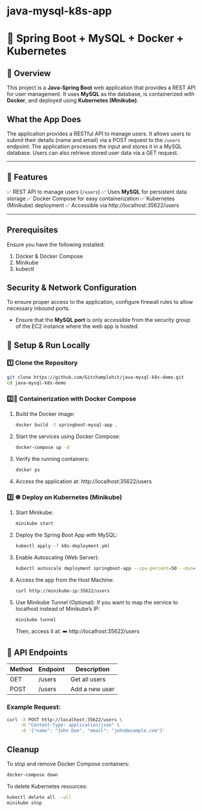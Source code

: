 # java-mysql-k8s-app

# 🚀 Spring Boot + MySQL + Docker + Kubernetes

## 📌 Overview
This project is a **Java-Spring Boot** web application that provides a REST API for user management.
It uses **MySQL** as the database, is containerized with **Docker**, and deployed using **Kubernetes (Minikube)**.

## What the App Does

The application provides a RESTful API to manage users. It allows users to submit their details (name and email) via a POST request to the `/users` endpoint. The application processes the input and stores it in a MySQL database. Users can also retrieve stored user data via a GET request.

---

## **📜 Features**
✅ REST API to manage users (`/users`)
✅ Uses **MySQL** for persistent data storage
✅ Docker Compose for easy containerization
✅ Kubernetes (Minikube) deployment
✅ Accessible via http://localhost:35622/users

---
## **Prerequisites**
Ensure you have the following installed:

1. Docker & Docker Compose
2. Minikube
3. kubectl

## **Security & Network Configuration**

To ensure proper access to the application, configure firewall rules to allow necessary inbound ports.
- Ensure that the **MySQL port** is only accessible from the security group of the EC2 instance where the web app is hosted.

## **🔧 Setup & Run Locally**

### **1️⃣ Clone the Repository**
 ```sh
 git clone https://github.com/Gitchamplohit/java-mysql-k8s-demo.git
 cd java-mysql-k8s-demo
 ```

### **2️⃣🐳 Containerization with Docker Compose**

1. Build the Docker image:
   ```sh
   docker build -t springboot-mysql-app .
   ```
   
2. Start the services using Docker Compose:
   ```sh
   docker-compose up -d
   ```

3. Verify the running containers:
   ```sh
   docker ps
   ```

4. Access the application at:
   http://localhost:35622/users

### **3️⃣ ☸️ Deploy on Kubernetes (Minikube)**

1. Start Minikube:
   ```sh
   minikube start
   ```
   
2. Deploy the Spring Boot App with MySQL:
   ```sh
   kubectl apply -f k8s-deployment.yml
   ```
   
3. Enable Autoscaling (Web Server):
   ```sh
   kubectl autoscale deployment springboot-app --cpu-percent=50 --min=1 --max=5
   ```
   
4. Access the app from the Host Machine:
   ```sh
   curl http://minikube-ip:35622/users
   ```
   
5. Use Minikube Tunnel (Optional):
   If you want to map the service to localhost instead of Minikube’s IP:
   ```sh
   minikube tunnel
   ```
   Then, access it at:
   ➡️ http://localhost:35622/users

## 📜 API Endpoints

| Method  | Endpoint   | Description       |
|---------|-----------|-------------------|
| GET     | /users    | Get all users     |
| POST    | /users    | Add a new user    |

### **Example Request:**
```sh
curl -X POST http://localhost:35622/users \
     -H "Content-Type: application/json" \
     -d '{"name": "John Doe", "email": "john@example.com"}'
```

## **Cleanup**

To stop and remove Docker Compose containers:
 ```sh
 docker-compose down
 ```

To delete Kubernetes resources:
 ```sh
 kubectl delete all --all
 minikube stop
 ```

